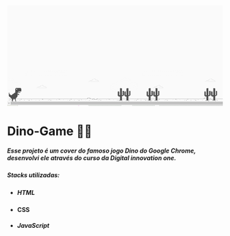 ![Dino-Game](https://github.com/Tiag0Santos/Dino-Game/blob/main/img/dino-game.png)
# Dino-Game :sauropod::cactus:
##### Esse projeto é um cover do famoso jogo Dino do Google Chrome, desenvolvi ele através do curso da Digital innovation one.
##### Stacks utilizadas:
* ##### HTML
* #### CSS
* ##### JavaScript
